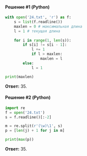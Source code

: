 #### Решение #1 (Python)
```python
with open('24.txt', 'r') as f:
	s = list(f.readline())
	maxlen = 0 # максимальная длина
	l = 1 # текущая длина
	
	for i in range(1, len(s)):
		if s[i] != s[i - 1]:
			l += 1
			if l > maxlen:
				maxlen = l
		else:
			l = 1

print(maxlen)
```
**Ответ:** 35.

#### Решение #2 (Python)
```python
import re
f = open('24.txt')
s = f.readline()[:-2]

m = re.split(r'(\w)\1', s)
p = [len(j) + 1 for j in m]

print(max(p))
```

**Ответ:** 35.
